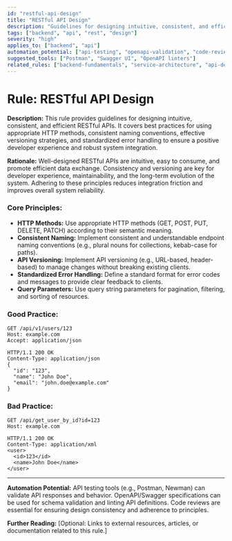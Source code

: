 ```yaml
---
id: "restful-api-design"
title: "RESTful API Design"
description: "Guidelines for designing intuitive, consistent, and efficient RESTful APIs with proper HTTP methods, naming, and versioning."
tags: ["backend", "api", "rest", "design"]
severity: "high"
applies_to: ["backend", "api"]
automation_potential: ["api-testing", "openapi-validation", "code-review"]
suggested_tools: ["Postman", "Swagger UI", "OpenAPI linters"]
related_rules: ["backend-fundamentals", "service-architecture", "api-design"]
---
```


# Rule: RESTful API Design

**Description:** This rule provides guidelines for designing intuitive, consistent, and efficient RESTful APIs. It covers best practices for using appropriate HTTP methods, consistent naming conventions, effective versioning strategies, and standardized error handling to ensure a positive developer experience and robust system integration.

**Rationale:** Well-designed RESTful APIs are intuitive, easy to consume, and promote efficient data exchange. Consistency and versioning are key for developer experience, maintainability, and the long-term evolution of the system. Adhering to these principles reduces integration friction and improves overall system reliability.

### Core Principles:
- **HTTP Methods:** Use appropriate HTTP methods (GET, POST, PUT, DELETE, PATCH) according to their semantic meaning.
- **Consistent Naming:** Implement consistent and understandable endpoint naming conventions (e.g., plural nouns for collections, kebab-case for paths).
- **API Versioning:** Implement API versioning (e.g., URL-based, header-based) to manage changes without breaking existing clients.
- **Standardized Error Handling:** Define a standard format for error codes and messages to provide clear feedback to clients.
- **Query Parameters:** Use query string parameters for pagination, filtering, and sorting of resources.

### Good Practice:
```http
GET /api/v1/users/123
Host: example.com
Accept: application/json

HTTP/1.1 200 OK
Content-Type: application/json
{
  "id": "123",
  "name": "John Doe",
  "email": "john.doe@example.com"
}
```

### Bad Practice:
```http
GET /api/get_user_by_id?id=123
Host: example.com

HTTP/1.1 200 OK
Content-Type: application/xml
<user>
  <id>123</id>
  <name>John Doe</name>
</user>
```

---

**Automation Potential:** API testing tools (e.g., Postman, Newman) can validate API responses and behavior. OpenAPI/Swagger specifications can be used for schema validation and linting API definitions. Code reviews are essential for ensuring design consistency and adherence to principles.

**Further Reading:** [Optional: Links to external resources, articles, or documentation related to this rule.]
